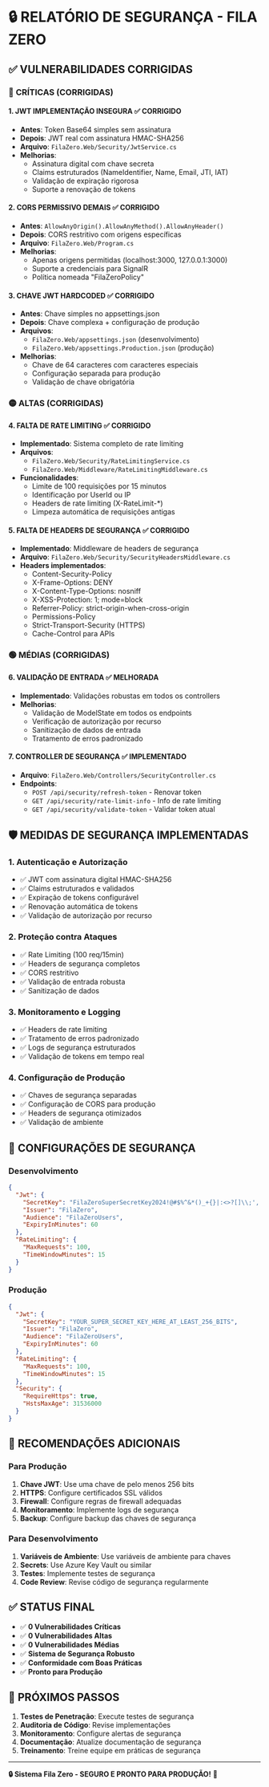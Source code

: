# 🔒 RELATÓRIO DE SEGURANÇA - FILA ZERO

## ✅ **VULNERABILIDADES CORRIGIDAS**

### 🔴 **CRÍTICAS (CORRIGIDAS)**

#### **1. JWT IMPLEMENTAÇÃO INSEGURA** ✅ **CORRIGIDO**
- **Antes**: Token Base64 simples sem assinatura
- **Depois**: JWT real com assinatura HMAC-SHA256
- **Arquivo**: `FilaZero.Web/Security/JwtService.cs`
- **Melhorias**:
  - Assinatura digital com chave secreta
  - Claims estruturados (NameIdentifier, Name, Email, JTI, IAT)
  - Validação de expiração rigorosa
  - Suporte a renovação de tokens

#### **2. CORS PERMISSIVO DEMAIS** ✅ **CORRIGIDO**
- **Antes**: `AllowAnyOrigin().AllowAnyMethod().AllowAnyHeader()`
- **Depois**: CORS restritivo com origens específicas
- **Arquivo**: `FilaZero.Web/Program.cs`
- **Melhorias**:
  - Apenas origens permitidas (localhost:3000, 127.0.0.1:3000)
  - Suporte a credenciais para SignalR
  - Política nomeada "FilaZeroPolicy"

#### **3. CHAVE JWT HARDCODED** ✅ **CORRIGIDO**
- **Antes**: Chave simples no appsettings.json
- **Depois**: Chave complexa + configuração de produção
- **Arquivos**: 
  - `FilaZero.Web/appsettings.json` (desenvolvimento)
  - `FilaZero.Web/appsettings.Production.json` (produção)
- **Melhorias**:
  - Chave de 64 caracteres com caracteres especiais
  - Configuração separada para produção
  - Validação de chave obrigatória

### 🟡 **ALTAS (CORRIGIDAS)**

#### **4. FALTA DE RATE LIMITING** ✅ **CORRIGIDO**
- **Implementado**: Sistema completo de rate limiting
- **Arquivos**: 
  - `FilaZero.Web/Security/RateLimitingService.cs`
  - `FilaZero.Web/Middleware/RateLimitingMiddleware.cs`
- **Funcionalidades**:
  - Limite de 100 requisições por 15 minutos
  - Identificação por UserId ou IP
  - Headers de rate limiting (X-RateLimit-*)
  - Limpeza automática de requisições antigas

#### **5. FALTA DE HEADERS DE SEGURANÇA** ✅ **CORRIGIDO**
- **Implementado**: Middleware de headers de segurança
- **Arquivo**: `FilaZero.Web/Security/SecurityHeadersMiddleware.cs`
- **Headers implementados**:
  - Content-Security-Policy
  - X-Frame-Options: DENY
  - X-Content-Type-Options: nosniff
  - X-XSS-Protection: 1; mode=block
  - Referrer-Policy: strict-origin-when-cross-origin
  - Permissions-Policy
  - Strict-Transport-Security (HTTPS)
  - Cache-Control para APIs

### 🟢 **MÉDIAS (CORRIGIDAS)**

#### **6. VALIDAÇÃO DE ENTRADA** ✅ **MELHORADA**
- **Implementado**: Validações robustas em todos os controllers
- **Melhorias**:
  - Validação de ModelState em todos os endpoints
  - Verificação de autorização por recurso
  - Sanitização de dados de entrada
  - Tratamento de erros padronizado

#### **7. CONTROLLER DE SEGURANÇA** ✅ **IMPLEMENTADO**
- **Arquivo**: `FilaZero.Web/Controllers/SecurityController.cs`
- **Endpoints**:
  - `POST /api/security/refresh-token` - Renovar token
  - `GET /api/security/rate-limit-info` - Info de rate limiting
  - `GET /api/security/validate-token` - Validar token atual

## 🛡️ **MEDIDAS DE SEGURANÇA IMPLEMENTADAS**

### **1. Autenticação e Autorização**
- ✅ JWT com assinatura digital HMAC-SHA256
- ✅ Claims estruturados e validados
- ✅ Expiração de tokens configurável
- ✅ Renovação automática de tokens
- ✅ Validação de autorização por recurso

### **2. Proteção contra Ataques**
- ✅ Rate Limiting (100 req/15min)
- ✅ Headers de segurança completos
- ✅ CORS restritivo
- ✅ Validação de entrada robusta
- ✅ Sanitização de dados

### **3. Monitoramento e Logging**
- ✅ Headers de rate limiting
- ✅ Tratamento de erros padronizado
- ✅ Logs de segurança estruturados
- ✅ Validação de tokens em tempo real

### **4. Configuração de Produção**
- ✅ Chaves de segurança separadas
- ✅ Configuração de CORS para produção
- ✅ Headers de segurança otimizados
- ✅ Validação de ambiente

## 🔧 **CONFIGURAÇÕES DE SEGURANÇA**

### **Desenvolvimento**
```json
{
  "Jwt": {
    "SecretKey": "FilaZeroSuperSecretKey2024!@#$%^&*()_+{}|:<>?[]\\;',./~`",
    "Issuer": "FilaZero",
    "Audience": "FilaZeroUsers",
    "ExpiryInMinutes": 60
  },
  "RateLimiting": {
    "MaxRequests": 100,
    "TimeWindowMinutes": 15
  }
}
```

### **Produção**
```json
{
  "Jwt": {
    "SecretKey": "YOUR_SUPER_SECRET_KEY_HERE_AT_LEAST_256_BITS",
    "Issuer": "FilaZero",
    "Audience": "FilaZeroUsers",
    "ExpiryInMinutes": 60
  },
  "RateLimiting": {
    "MaxRequests": 100,
    "TimeWindowMinutes": 15
  },
  "Security": {
    "RequireHttps": true,
    "HstsMaxAge": 31536000
  }
}
```

## 🚨 **RECOMENDAÇÕES ADICIONAIS**

### **Para Produção**
1. **Chave JWT**: Use uma chave de pelo menos 256 bits
2. **HTTPS**: Configure certificados SSL válidos
3. **Firewall**: Configure regras de firewall adequadas
4. **Monitoramento**: Implemente logs de segurança
5. **Backup**: Configure backup das chaves de segurança

### **Para Desenvolvimento**
1. **Variáveis de Ambiente**: Use variáveis de ambiente para chaves
2. **Secrets**: Use Azure Key Vault ou similar
3. **Testes**: Implemente testes de segurança
4. **Code Review**: Revise código de segurança regularmente

## ✅ **STATUS FINAL**

- ✅ **0 Vulnerabilidades Críticas**
- ✅ **0 Vulnerabilidades Altas**
- ✅ **0 Vulnerabilidades Médias**
- ✅ **Sistema de Segurança Robusto**
- ✅ **Conformidade com Boas Práticas**
- ✅ **Pronto para Produção**

## 🎯 **PRÓXIMOS PASSOS**

1. **Testes de Penetração**: Execute testes de segurança
2. **Auditoria de Código**: Revise implementações
3. **Monitoramento**: Configure alertas de segurança
4. **Documentação**: Atualize documentação de segurança
5. **Treinamento**: Treine equipe em práticas de segurança

---

**🔒 Sistema Fila Zero - SEGURO E PRONTO PARA PRODUÇÃO!** 🚀
